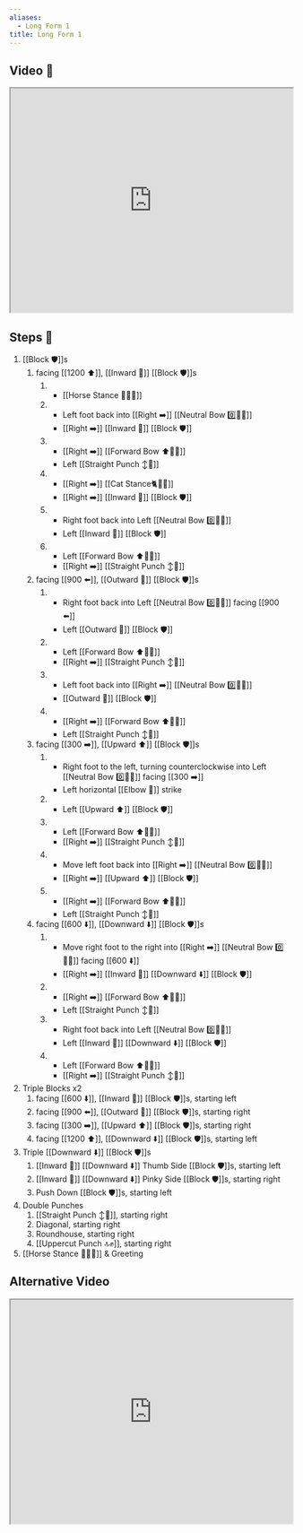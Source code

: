 ```yaml
---
aliases:
  - Long Form 1
title: Long Form 1
---
```


## Video 🎥

<iframe src="https://www.youtube.com/embed/Kfz8FRR9-IE" width="100%" height="400"></iframe>

## Steps 👣

1. [[Block 🛡️]]s
	1. facing [[1200 ⬆️]], [[Inward 🔽]] [[Block 🛡️]]s 
	    1. - [[Horse Stance 🏇🧍‍♂️]] 
		2. - Left foot back into [[Right ➡️]] [[Neutral Bow 0️⃣🧍‍♂️]] 
            - [[Right ➡️]] [[Inward 🔽]] [[Block 🛡️]] 
		3. - [[Right ➡️]] [[Forward Bow ⬆️🧍‍♂️]] 
		    - Left [[Straight Punch ↕️👊]] 
		4. - [[Right ➡️]] [[Cat Stance🐈🧍‍♂️]] 
		    - [[Right ➡️]] [[Inward 🔽]] [[Block 🛡️]] 
		5. - Right foot back into Left [[Neutral Bow 0️⃣🧍‍♂️]] 
		    - Left [[Inward 🔽]] [[Block 🛡️]] 
		6. - Left [[Forward Bow ⬆️🧍‍♂️]] 
		    - [[Right ➡️]] [[Straight Punch ↕️👊]]
    2. facing [[900 ⬅️]], [[Outward 🔼]] [[Block 🛡️]]s 
		1. - Right foot back into Left [[Neutral Bow 0️⃣🧍‍♂️]] facing [[900 ⬅️]] 
		    - Left [[Outward 🔼]] [[Block 🛡️]] 
		2. - Left [[Forward Bow ⬆️🧍‍♂️]] 
		    - [[Right ➡️]] [[Straight Punch ↕️👊]] 
		3. - Left foot back into [[Right ➡️]] [[Neutral Bow 0️⃣🧍‍♂️]] 
			- [[Outward 🔼]] [[Block 🛡️]] 
		4. - [[Right ➡️]] [[Forward Bow ⬆️🧍‍♂️]] 
			- Left [[Straight Punch ↕️👊]]
	3. facing [[300 ➡️]], [[Upward ⬆️]] [[Block 🛡️]]s 
		1. - Right foot to the left, turning counterclockwise into Left [[Neutral Bow 0️⃣🧍‍♂️]] facing [[300 ➡️]] 
			- Left horizontal [[Elbow 💪]] strike 
		2. - Left [[Upward ⬆️]] [[Block 🛡️]] 
		3. - Left [[Forward Bow ⬆️🧍‍♂️]] 
			- [[Right ➡️]] [[Straight Punch ↕️👊]] 
		4. - Move left foot back into [[Right ➡️]] [[Neutral Bow 0️⃣🧍‍♂️]] 
			- [[Right ➡️]] [[Upward ⬆️]] [[Block 🛡️]] 
		5. - [[Right ➡️]] [[Forward Bow ⬆️🧍‍♂️]] 
			- Left [[Straight Punch ↕️👊]]
	4. facing [[600 ⬇️]], [[Downward ⬇️]] [[Block 🛡️]]s 
		1. - Move right foot to the right into [[Right ➡️]] [[Neutral Bow 0️⃣🧍‍♂️]] facing [[600 ⬇️]] 
			- [[Right ➡️]] [[Inward 🔽]] [[Downward ⬇️]] [[Block 🛡️]] 
		2. - [[Right ➡️]] [[Forward Bow ⬆️🧍‍♂️]] 
			- Left [[Straight Punch ↕️👊]] 
		3. - Right foot back into Left [[Neutral Bow 0️⃣🧍‍♂️]] 
			- Left [[Inward 🔽]] [[Downward ⬇️]] [[Block 🛡️]] 
		4. - Left [[Forward Bow ⬆️🧍‍♂️]] 
			- [[Right ➡️]] [[Straight Punch ↕️👊]]
2. Triple Blocks x2
	1. facing [[600 ⬇️]], [[Inward 🔽]] [[Block 🛡️]]s, starting left
	2. facing [[900 ⬅️]], [[Outward 🔼]] [[Block 🛡️]]s, starting right
	3. facing [[300 ➡️]], [[Upward ⬆️]] [[Block 🛡️]]s, starting right
	4. facing [[1200 ⬆️]], [[Downward ⬇️]] [[Block 🛡️]]s, starting left
3. Triple [[Downward ⬇️]] [[Block 🛡️]]s
	1. [[Inward 🔽]] [[Downward ⬇️]] Thumb Side [[Block 🛡️]]s, starting left
	2. [[Inward 🔽]] [[Downward ⬇️]] Pinky Side [[Block 🛡️]]s, starting right
	3. Push Down [[Block 🛡️]]s, starting left
4. Double Punches
	1. [[Straight Punch ↕️👊]], starting right
	2. Diagonal, starting right
	3. Roundhouse, starting right
	4. [[Uppercut Punch 🔝✊]], starting right
5. [[Horse Stance 🏇🧍‍♂️]] & Greeting

## Alternative Video

<iframe src="https://www.youtube.com/embed/ZtmvWpdK84E" width="100%" height="400"></iframe>
